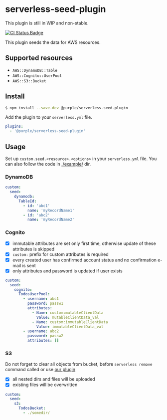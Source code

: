 # serverless-seed-plugin

This plugin is still in WIP and non-stable.

[![CI Status Badge](https://circleci.com/gh/purple-technology/serverless-seed-plugin.svg?style=svg)](https://github.com/purple-technology/serverless-seed-plugin)

This plugin seeds the data for AWS resources.

## Supported resources

- `AWS::DynamoDB::Table`
- `AWS::Cognito::UserPool`
- `AWS::S3::Bucket`

## Install

```sh
$ npm install --save-dev @purple/serverless-seed-plugin
```

Add the plugin to your `serverless.yml` file.

```yml
plugins:
  - '@purple/serverless-seed-plugin'
```

## Usage

Set up `custom.seed.<resource>.<options>` in your `serverless.yml` file. You can also follow the code in [./example/](./example) dir.

### DynamoDB

```yml
custom:
  seed:
    dynamodb:
      TableId:
        - id: 'abc1'
          name: 'myRecordName1'
        - id: 'abc2'
          name: 'myRecordName2'
```

### Cognito

- [x] immutable attributes are set only first time, otherwise update of these attributes is skipped
- [x] `custom:` prefix for custom attributes is required
- [x] every created user has confirmed account status and no confirmation e-mail is sent
- [x] only attributes and password is updated if user exists

```yml
custom:
  seed:
    cognito:
      TodosUserPool:
        - username: abc1
          password: passw1
          attributes:
            - Name: custom:mutableClientData
              Value: mutableClientData_val
            - Name: custom:immutableClientData
              Value: immutableClientData_val
        - username: abc2
          password: passw2
          attributes: []
```

### S3

Do not forget to clear all objects from bucket, before `serverless remove` command called or use [our plugin](https://github.com/purple-technology/serverless-s3-remover)

- [x] all nested dirs and files will be uploaded
- [x] existing files will be overwritten

```yml
custom:
  seed:
    s3:
      TodosBucket:
        - ./somedir/
```
